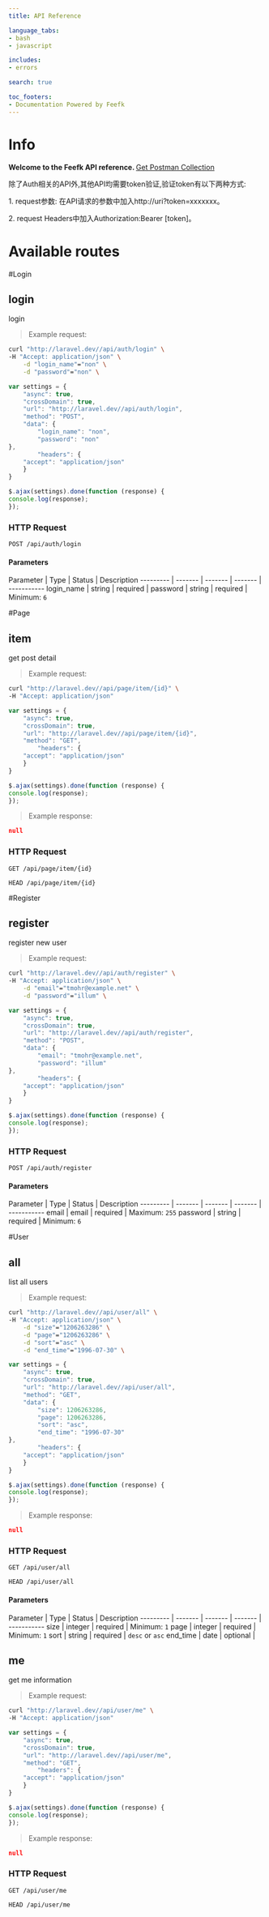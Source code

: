 ```yaml
---
title: API Reference

language_tabs:
- bash
- javascript

includes:
- errors

search: true

toc_footers:
- Documentation Powered by Feefk
---
```


# Info

<b>Welcome to the Feefk API reference. </b>
[Get Postman Collection](storage/docs/collection.json)

<aside class="notice"> 除了Auth相关的API外,其他API均需要token验证,验证token有以下两种方式:
    <p>1. request参数: 在API请求的参数中加入http://uri?token=xxxxxxx。</p>
    <p>2. request Headers中加入Authorization:Bearer [token]。</p>
</aside>

# Available routes
#Login
## login

login

> Example request:

```bash
curl "http://laravel.dev//api/auth/login" \
-H "Accept: application/json" \
    -d "login_name"="non" \
    -d "password"="non" \

```

```javascript
var settings = {
    "async": true,
    "crossDomain": true,
    "url": "http://laravel.dev//api/auth/login",
    "method": "POST",
    "data": {
        "login_name": "non",
        "password": "non"
},
        "headers": {
    "accept": "application/json"
    }
}

$.ajax(settings).done(function (response) {
console.log(response);
});
```


### HTTP Request
`POST /api/auth/login`

#### Parameters

Parameter | Type | Status | Description
--------- | ------- | ------- | ------- | -----------
    login_name | string |  required  | 
    password | string |  required  | Minimum: `6`

#Page
## item

get post detail

> Example request:

```bash
curl "http://laravel.dev//api/page/item/{id}" \
-H "Accept: application/json"
```

```javascript
var settings = {
    "async": true,
    "crossDomain": true,
    "url": "http://laravel.dev//api/page/item/{id}",
    "method": "GET",
        "headers": {
    "accept": "application/json"
    }
}

$.ajax(settings).done(function (response) {
console.log(response);
});
```

> Example response:

```json
null
```

### HTTP Request
`GET /api/page/item/{id}`

`HEAD /api/page/item/{id}`


#Register
## register

register new user

> Example request:

```bash
curl "http://laravel.dev//api/auth/register" \
-H "Accept: application/json" \
    -d "email"="tmohr@example.net" \
    -d "password"="illum" \

```

```javascript
var settings = {
    "async": true,
    "crossDomain": true,
    "url": "http://laravel.dev//api/auth/register",
    "method": "POST",
    "data": {
        "email": "tmohr@example.net",
        "password": "illum"
},
        "headers": {
    "accept": "application/json"
    }
}

$.ajax(settings).done(function (response) {
console.log(response);
});
```


### HTTP Request
`POST /api/auth/register`

#### Parameters

Parameter | Type | Status | Description
--------- | ------- | ------- | ------- | -----------
    email | email |  required  | Maximum: `255`
    password | string |  required  | Minimum: `6`

#User
## all

list all users

> Example request:

```bash
curl "http://laravel.dev//api/user/all" \
-H "Accept: application/json" \
    -d "size"="1206263286" \
    -d "page"="1206263286" \
    -d "sort"="asc" \
    -d "end_time"="1996-07-30" \

```

```javascript
var settings = {
    "async": true,
    "crossDomain": true,
    "url": "http://laravel.dev//api/user/all",
    "method": "GET",
    "data": {
        "size": 1206263286,
        "page": 1206263286,
        "sort": "asc",
        "end_time": "1996-07-30"
},
        "headers": {
    "accept": "application/json"
    }
}

$.ajax(settings).done(function (response) {
console.log(response);
});
```

> Example response:

```json
null
```

### HTTP Request
`GET /api/user/all`

`HEAD /api/user/all`

#### Parameters

Parameter | Type | Status | Description
--------- | ------- | ------- | ------- | -----------
    size | integer |  required  | Minimum: `1`
    page | integer |  required  | Minimum: `1`
    sort | string |  required  | `desc` or `asc`
    end_time | date |  optional  | 

## me

get me information

> Example request:

```bash
curl "http://laravel.dev//api/user/me" \
-H "Accept: application/json"
```

```javascript
var settings = {
    "async": true,
    "crossDomain": true,
    "url": "http://laravel.dev//api/user/me",
    "method": "GET",
        "headers": {
    "accept": "application/json"
    }
}

$.ajax(settings).done(function (response) {
console.log(response);
});
```

> Example response:

```json
null
```

### HTTP Request
`GET /api/user/me`

`HEAD /api/user/me`


